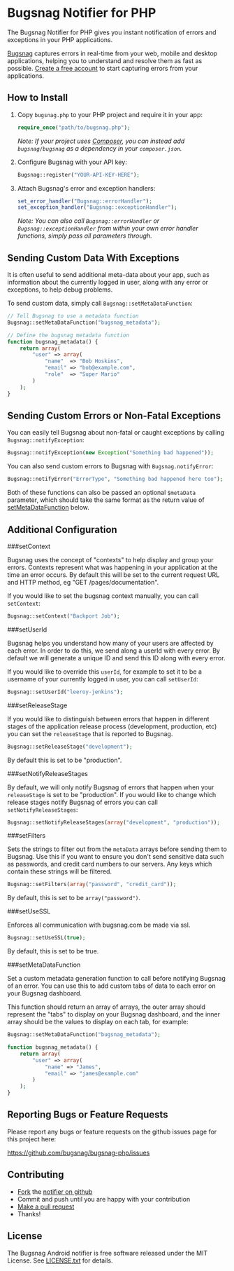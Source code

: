 Bugsnag Notifier for PHP
========================

The Bugsnag Notifier for PHP gives you instant notification of errors and
exceptions in your PHP applications.

[Bugsnag](https://bugsnag.com) captures errors in real-time from your web, 
mobile and desktop applications, helping you to understand and resolve them 
as fast as possible. [Create a free account](https://bugsnag.com) to start 
capturing errors from your applications.


How to Install
--------------

1.  Copy `bugsnag.php` to your PHP project and require it in your app:

    ```php
    require_once("path/to/bugsnag.php");
    ```

    *Note: If your project uses [Composer](http://getcomposer.org/), you can 
    instead add `bugsnag/bugsnag` as a dependency in your `composer.json`.*

2.  Configure Bugsnag with your API key:

    ```php
    Bugsnag::register("YOUR-API-KEY-HERE");
    ```

3.  Attach Bugsnag's error and exception handlers:

    ```php
    set_error_handler("Bugsnag::errorHandler");
    set_exception_handler("Bugsnag::exceptionHandler");
    ```

    *Note: You can also call `Bugsnag::errorHandler` or 
    `Bugsnag::exceptionHandler` from within your own error handler functions,
    simply pass all parameters through.*


Sending Custom Data With Exceptions
-----------------------------------

It is often useful to send additional meta-data about your app, such as 
information about the currently logged in user, along with any
error or exceptions, to help debug problems. 

To send custom data, simply call `Bugsnag::setMetaDataFunction`:

```php
// Tell Bugsnag to use a metadata function
Bugsnag::setMetaDataFunction("bugsnag_metadata");

// Define the bugsnag metadata function
function bugsnag_metadata() {
    return array(
        "user" => array(
            "name"  => "Bob Hoskins",
            "email" => "bob@example.com",
            "role"  => "Super Mario"
        )
    );
}
```


Sending Custom Errors or Non-Fatal Exceptions
---------------------------------------------

You can easily tell Bugsnag about non-fatal or caught exceptions by 
calling `Bugsnag::notifyException`:

```php
Bugsnag::notifyException(new Exception("Something bad happened"));
```

You can also send custom errors to Bugsnag with `Bugsnag.notifyError`:

```php
Bugsnag::notifyError("ErrorType", "Something bad happened here too");
```

Both of these functions can also be passed an optional `$metaData` parameter,
which should take the same format as the return value of
[setMetaDataFunction](#setmetadatafunction) below.


Additional Configuration
------------------------

###setContext

Bugsnag uses the concept of "contexts" to help display and group your
errors. Contexts represent what was happening in your application at the
time an error occurs. By default this will be set to the current request
URL and HTTP method, eg "GET /pages/documentation".

If you would like to set the bugsnag context manually, you can call 
`setContext`:

```php
Bugsnag::setContext("Backport Job");
```

###setUserId

Bugsnag helps you understand how many of your users are affected by each
error. In order to do this, we send along a userId with every error. 
By default we will generate a unique ID and send this ID along with every 
error.
    
If you would like to override this `userId`, for example to set it to be a
username of your currently logged in user, you can call `setUserId`:

```php
Bugsnag::setUserId("leeroy-jenkins");
```

###setReleaseStage

If you would like to distinguish between errors that happen in different
stages of the application release process (development, production, etc)
you can set the `releaseStage` that is reported to Bugsnag.

```php
Bugsnag::setReleaseStage("development");
```
    
By default this is set to be "production".

###setNotifyReleaseStages

By default, we will only notify Bugsnag of errors that happen when 
your `releaseStage` is set to be "production". If you would like to 
change which release stages notify Bugsnag of errors you can
call `setNotifyReleaseStages`:
    
```php
Bugsnag::setNotifyReleaseStages(array("development", "production"));
```

###setFilters

Sets the strings to filter out from the `metaData` arrays before sending
them to Bugsnag. Use this if you want to ensure you don't send 
sensitive data such as passwords, and credit card numbers to our 
servers. Any keys which contain these strings will be filtered.

```php
Bugsnag::setFilters(array("password", "credit_card"));
```

By default, this is set to be `array("password")`.

###setUseSSL

Enforces all communication with bugsnag.com be made via ssl.

```php
Bugsnag::setUseSSL(true);
```

By default, this is set to be true.

###setMetaDataFunction

Set a custom metadata generation function to call before notifying
Bugsnag of an error. You can use this to add custom tabs of data
to each error on your Bugsnag dashboard.

This function should return an array of arrays, the outer array should 
represent the "tabs" to display on your Bugsnag dashboard, and the inner
array should be the values to display on each tab, for example:

```php
Bugsnag::setMetaDataFunction("bugsnag_metadata");

function bugsnag_metadata() {
    return array(
        "user" => array(
            "name" => "James",
            "email" => "james@example.com"
        )
    );
}
```


Reporting Bugs or Feature Requests
----------------------------------

Please report any bugs or feature requests on the github issues page for this
project here:

<https://github.com/bugsnag/bugsnag-php/issues>


Contributing
------------

-   [Fork](https://help.github.com/articles/fork-a-repo) the [notifier on github](https://github.com/bugsnag/bugsnag-php)
-   Commit and push until you are happy with your contribution
-   [Make a pull request](https://help.github.com/articles/using-pull-requests)
-   Thanks!


License
-------

The Bugsnag Android notifier is free software released under the MIT License. 
See [LICENSE.txt](https://github.com/bugsnag/bugsnag-php/blob/master/LICENSE.txt) for details.